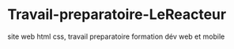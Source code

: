 # Travail-preparatoire-LeReacteur
site web html css, travail preparatoire formation dév web et mobile
